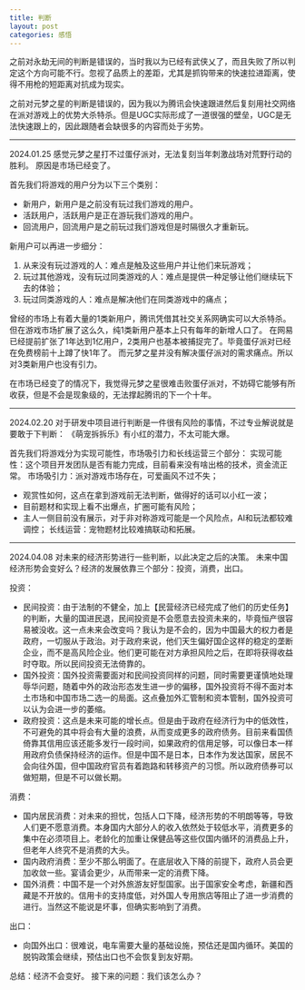 ```yaml
---
title: 判断
layout: post
categories: 感悟
---
```


之前对永劫无间的判断是错误的，当时我以为已经有武侠乂了，而且失败了所以判定这个方向可能不行。忽视了品质上的差距，尤其是抓钩带来的快速拉进距离，使得不用枪的短距离对抗成为现实。

之前对元梦之星的判断是错误的，因为我以为腾讯会快速跟进然后复刻用社交网络在派对游戏上的优势大杀特杀。但是UGC实际形成了一道很强的壁垒，UGC是无法快速跟上的，因此跟随者会缺很多的内容而处于劣势。

---

2024.01.25
感觉元梦之星打不过蛋仔派对，无法复刻当年刺激战场对荒野行动的胜利。
原因是市场已经变了。

首先我们将游戏的用户分为以下三个类别：
- 新用户，新用户是之前没有玩过我们游戏的用户。
- 活跃用户，活跃用户是正在游玩我们游戏的用户。
- 回流用户，回流用户是之前玩过我们游戏但是时隔很久才重新玩。

新用户可以再进一步细分：
1. 从来没有玩过游戏的人：难点是触及这些用户并让他们来玩游戏；
2. 玩过其他游戏，没有玩过同类游戏的人：难点是提供一种足够让他们继续玩下去的体验；
3. 玩过同类游戏的人：难点是解决他们在同类游戏中的痛点；

曾经的市场上有着大量的1类新用户，腾讯凭借其社交关系网确实可以大杀特杀。但在游戏市场扩展了这么久，纯1类新用户基本上只有每年的新增人口了。
在网易已经提前扩张了1年达到1亿用户，2类用户也基本被捕捉完了。毕竟蛋仔派对已经在免费榜前十上蹲了快1年了。
而元梦之星并没有解决蛋仔派对的需求痛点。所以对3类新用户也没有引力。

在市场已经变了的情况下，我觉得元梦之星很难击败蛋仔派对，不妨碍它能够有所收获，但是不会是现象级的，无法撑起腾讯的下一个十年。

---

2024.02.20
对于研发中项目进行判断是一件很有风险的事情，不过专业解说就是要敢于下判断：
《萌宠拆拆乐》有小红的潜力，不太可能大爆。

首先我们将游戏分为实现可能性，市场吸引力和长线运营三个部分：
实现可能性：这个项目开发团队是否有能力完成，目前看来没有啥出格的技术，资金流正常。
市场吸引力：派对游戏市场存在，可爱画风不过不失；
- 观赏性如何，这点在拿到游戏前无法判断，做得好的话可以小红一波；
- 目前题材和实现上看不出爆点，扩圈可能有风险；
- 主人一侧目前没有展示，对于非对称游戏可能是一个风险点，AI和玩法都较难调控；
长线运营：宠物题材比较难搞联动和拓展。 

---

2024.04.08
对未来的经济形势进行一些判断，以此决定之后的决策。
未来中国经济形势会变好么？经济的发展依靠三个部分：投资，消费，出口。

投资：
- 民间投资：由于法制的不健全，加上【民营经济已经完成了他们的历史任务】的判断，大量的国进民退，民间投资是不会愿意去投资未来的，毕竟恒产很容易被没收。这一点未来会改变吗？我认为是不会的，因为中国最大的权力者是政府，一切服从于政治。对于政府来说，他们天生偏好国企这样的稳定的垄断企业，而不是高风险企业。他们更可能在对方承担风险之后，在即将获得收益时夺取。所以民间投资无法倚靠的。
- 国外投资：国外投资需要面对和民间投资同样的问题，同时需要更谨慎地处理辱华问题，随着中外的政治形态发生进一步的偏移，国外投资将不得不面对本土市场和中国市场二选一的局面。这点叠加外汇管制和资本管制，国外投资可以认为会进一步的萎缩。
- 政府投资：这点是未来可能的增长点。但是由于政府在经济行为中的低效性，不可避免的其中将会有大量的浪费，从而变成更多的政府债务。目前来看国债倚靠其信用应该还能多发行一段时间，如果政府的信用足够，可以像日本一样用政府负债保持经济的运作。但是中国不是日本，日本作为发达国家，居民不会向往外国，但中国政府官员有着跑路和转移资产的习惯。所以政府债券可以做短期，但是不可以做长期。

消费：
- 国内居民消费：对未来的担忧，包括人口下降，经济形势的不明朗等等，导致人们更不愿意消费。本身国内大部分人的收入依然处于较低水平，消费更多的集中在必须项目上。老龄化的加重让保健品等这些仅国内循环的消费品上升，但老年人终究不是消费的大头。
- 国内政府消费：至少不那么明面了。在底层收入下降的前提下，政府人员会更加收敛一些。宴请会更少，从而带来一定的消费下降。
- 国外消费：中国不是一个对外旅游友好型国家。出于国家安全考虑，新疆和西藏是不开放的。信用卡的支持度低，对外国人专用旅店等阻止了进一步消费的进行。当然这不能说是坏事，但确实影响到了消费。

出口：
- 向国外出口：很难说，电车需要大量的基础设施，预估还是国内循环。美国的脱钩政策会继续，预估出口也不会恢复到友好期。

总结：经济不会变好。
接下来的问题：我们该怎么办？
